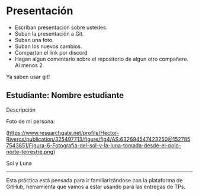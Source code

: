 # Presentación

- Escriban presentación sobre ustedes.
- Suban la presentación a Git.
- Suban una foto.
- Suban los nuevos cambios.
- Compartan el link por discord
- Hagan algun comentario sobre el repositorio de algun otro compañere. Al menos 2.

Ya saben usar git!


## Estudiante: Nombre estudiante

Descripción

Foto de mi persona:

(https://www.researchgate.net/profile/Hector-Riveros/publication/325497713/figure/fig4/AS:632694547423250@1527857543851/Figura-6-Fotografia-del-sol-y-la-luna-tomada-desde-el-polo-norte-terrestre.png)

Sol y Luna

------

Esta práctica está pensada para ir familiarizándose con la plataforma de GitHub, herramienta que vamos a estar usando para las entregas de TPs.

